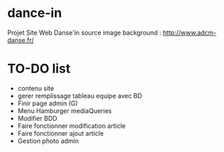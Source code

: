 # dance-in
Projet Site Web Danse'in
source image background : http://www.adcm-danse.fr/

# TO-DO list
- contenu site
- gerer remplissage tableau equipe avec BD
- Finir page admin (G)
- Menu Hamburger mediaQueries
- Modifier BDD
- Faire fonctionner modification article
- Faire fonctionner ajout article
- Gestion photo admin
